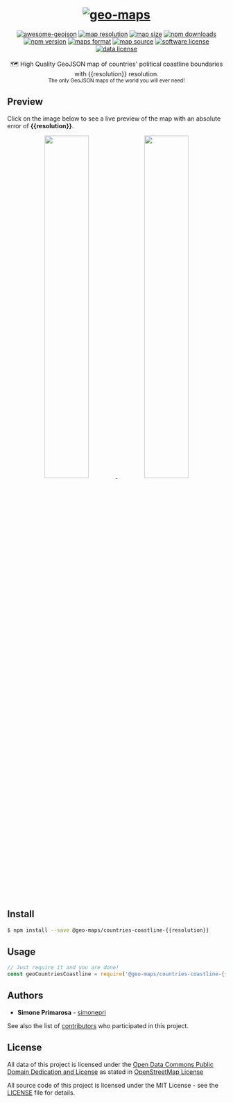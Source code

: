 <h1 align="center">
  <a href="https://github.com/simonepri/geo-maps"><img src="https://raw.githubusercontent.com/simonepri/geo-maps/master/media/geo-maps.jpg" alt="geo-maps" /></a>
</h1>
<div align="center">
  <a href="https://github.com/tmcw/awesome-geojson"><img src="https://awesome.re/mentioned-badge.svg" alt="awesome-geojson" /></a>
  <a href="http://geojson.org/"><img src="https://img.shields.io/badge/resolution-{{resolution}}-f1c40f.svg" alt="map resolution" /></a>
  <a href="https://github.com/simonepri/geo-maps"><img src="https://badges.herokuapp.com/size/npm/world-countries-boundaries-{{resolution}}/world.geo.json" alt="map size" /></a>
  <a href="https://www.npmjs.com/package/@geo-maps/countries-coastline-{{resolution}}"><img src="https://img.shields.io/npm/dm/@geo-maps/countries-coastline-{{resolution}}.svg" alt="npm downloads" /></a>
  <a href="https://www.npmjs.com/package/@geo-maps/countries-coastline-{{resolution}}"><img src="https://img.shields.io/npm/v/@geo-maps/countries-coastline-{{resolution}}.svg" alt="npm version" /></a>
  <a href="http://geojson.org/"><img src="https://img.shields.io/badge/format-GeoJSON-e67e22.svg" alt="maps format" /></a>
  <a href="http://www.openstreetmap.org/"><img src="https://img.shields.io/badge/source-OSM-2ecc71.svg" alt="map source" /></a>
  <a href="LICENSE"><img src="https://img.shields.io/github/license/simonepri/geo-maps.svg" alt="software license" /></a>
  <a href="https://opendatacommons.org/licenses/odbl/1.0/"><img src="https://img.shields.io/badge/license-ODbL-2980b9.svg" alt="data license" /></a>
</div>
<br />
<div align="center">
  🗺 High Quality GeoJSON map of countries' political coastline boundaries with {{resolution}} resolution.
</div>
<div align="center">
  <sub>
    The only GeoJSON maps of the world you will ever need!
  </sub>
</div>

## Preview
Click on the image below to see a live preview of the map with an absolute error
of **{{resolution}}**.  

<p align="center">
  <a alt="World Boundaries" href="http://mapshaper.org/?files=https://unpkg.com/@geo-maps/countries-coastline-{{resolution}}/map.geo.json">
    <img src="https://raw.githubusercontent.com/simonepri/geo-maps/rework/media/geo-maps-countries-coastline-shape.png" width ="45%"/>
  </a>
  <a alt="World Boundaries" href="http://geojson.io/#data=data:text/x-url,https://unpkg.com/@geo-maps/countries-coastline-{{resolution}}/map.geo.json">
    <img src="https://raw.githubusercontent.com/simonepri/geo-maps/rework/media/geo-maps-countries-coastline-hover.png" width ="45%"/>
  </a>
</center>

## Install
```bash
$ npm install --save @geo-maps/countries-coastline-{{resolution}}
```

## Usage
```javascript
// Just require it and you are done!
const geoCountriesCoastline = require('@geo-maps/countries-coastline-{{resolution}}');
```

## Authors
* **Simone Primarosa** - [simonepri](https://github.com/simonepri)

See also the list of [contributors](https://github.com/simonepri/geo-maps/contributors) who participated in this project.

## License
All data of this project is licensed under the [Open Data Commons Public Domain Dedication and License](https://opendatacommons.org/licenses/odbl/1.0/) as stated in [OpenStreetMap License](http://www.openstreetmap.org/copyright)

All source code of this project is licensed under the MIT License - see the [LICENSE](LICENSE) file for details.
